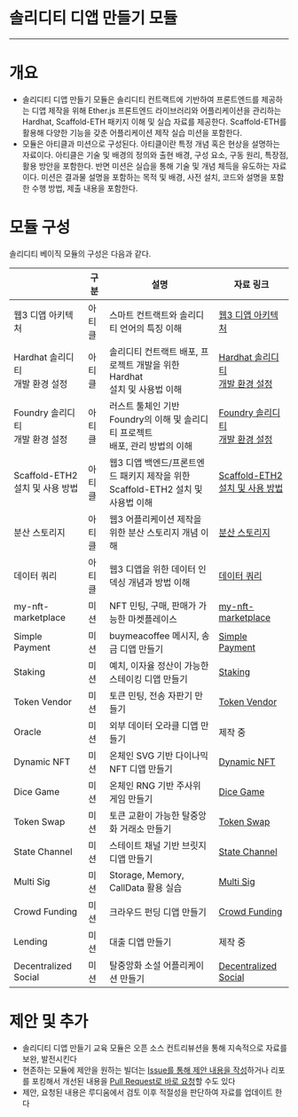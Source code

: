# 솔리디티 디앱 만들기 모듈
--- 
# 개요

* 솔리디티 디앱 만들기 모듈은 솔리디티 컨트랙트에 기반하여 프론트엔드를 제공하는 디앱 제작을 위해 Ether.js 프론트엔드 라이브러리와 어플리케이션을 관리하는 Hardhat, Scaffold-ETH 패키지 이해 및 실습 자료를 제공한다. Scaffold-ETH를 활용해 다양한 기능을 갖춘 어플리케이션 제작 실습 미션을 포함한다.
* 모듈은 아티클과 미션으로 구성된다. 아티클이란 특정 개념 혹은 현상을 설명하는 자료이다. 아티클은 기술 및 배경의 정의와 출현 배경, 구성 요소, 구동 원리, 특장점, 활용 방안을 포함한다. 반면 미션은 실습을 통해 기술 및 개념 체득을 유도하는 자료이다. 미션은 결과물 설명을 포함하는 목적 및 배경, 사전 설치, 코드와 설명을 포함한 수행 방법, 제출 내용을 포함한다.

# 모듈 구성

솔리디티 베이직 모듈의 구성은 다음과 같다.

|  | 구분 | 설명 | 자료 링크 |
| --- | --- | --- | ----- |
| 웹3 디앱 아키텍처 | 아티클 | 스마트 컨트랙트와 솔리디티 언어의 특징 이해 | [웹3 디앱 아키텍처](https://github.com/Ludium-Official/road-to-bangkok/blob/main/%EC%86%94%EB%A6%AC%EB%94%94%ED%8B%B0%20%EB%94%94%EC%95%B1%20%EB%A7%8C%EB%93%A4%EA%B8%B0/%EC%95%84%ED%8B%B0%ED%81%B4/3.%20%EC%9B%B93%20%EB%94%94%EC%95%B1%20%EC%95%84%ED%82%A4%ED%85%8D%EC%B2%98.md) |
| Hardhat 솔리디티<br>개발 환경 설정 | 아티클 | 솔리디티 컨트랙트 배포, 프로젝트 개발을 위한 Hardhat<br>설치 및 사용법 이해 | [Hardhat 솔리디티](https://github.com/Ludium-Official/road-to-bangkok/blob/main/%EC%86%94%EB%A6%AC%EB%94%94%ED%8B%B0%20%EB%94%94%EC%95%B1%20%EB%A7%8C%EB%93%A4%EA%B8%B0/%EC%95%84%ED%8B%B0%ED%81%B4/2.%20Hardhat%EC%9C%BC%EB%A1%9C%20%EC%86%94%EB%A6%AC%EB%94%94%ED%8B%B0%20%EA%B0%9C%EB%B0%9C%20%ED%99%98%EA%B2%BD%20%EC%84%A4%EC%A0%95.md)<br>[개발 환경 설정](https://github.com/Ludium-Official/road-to-bangkok/blob/main/%EC%86%94%EB%A6%AC%EB%94%94%ED%8B%B0%20%EB%94%94%EC%95%B1%20%EB%A7%8C%EB%93%A4%EA%B8%B0/%EC%95%84%ED%8B%B0%ED%81%B4/2.%20Hardhat%EC%9C%BC%EB%A1%9C%20%EC%86%94%EB%A6%AC%EB%94%94%ED%8B%B0%20%EA%B0%9C%EB%B0%9C%20%ED%99%98%EA%B2%BD%20%EC%84%A4%EC%A0%95.md) |
| Foundry 솔리디티<br>개발 환경 설정 | 아티클 | 러스트 툴체인 기반 Foundry의 이해 및 솔리디티 프로젝트<br>배포, 관리 방법의 이해 | [Foundry 솔리디티](https://github.com/Ludium-Official/road-to-bangkok/blob/main/%EC%86%94%EB%A6%AC%EB%94%94%ED%8B%B0%20%EB%94%94%EC%95%B1%20%EB%A7%8C%EB%93%A4%EA%B8%B0/%EC%95%84%ED%8B%B0%ED%81%B4/4.%20%ED%85%8C%EC%8A%A4%ED%8A%B8%20%EB%B0%8F%20%EB%B0%B0%ED%8F%AC.md)<br>[개발 환경 설정](https://github.com/Ludium-Official/road-to-bangkok/blob/main/%EC%86%94%EB%A6%AC%EB%94%94%ED%8B%B0%20%EB%94%94%EC%95%B1%20%EB%A7%8C%EB%93%A4%EA%B8%B0/%EC%95%84%ED%8B%B0%ED%81%B4/4.%20%ED%85%8C%EC%8A%A4%ED%8A%B8%20%EB%B0%8F%20%EB%B0%B0%ED%8F%AC.md) |
| Scaffold-ETH2<br>설치 및 사용 방법 | 아티클 | 웹3 디앱 백엔드/프론트엔드 패키지 제작을 위한 <br>Scaffold-ETH2 설치 및 사용법 이해 | [Scaffold-ETH2](https://github.com/Ludium-Official/road-to-bangkok/blob/main/%EC%86%94%EB%A6%AC%EB%94%94%ED%8B%B0%20%EB%94%94%EC%95%B1%20%EB%A7%8C%EB%93%A4%EA%B8%B0/%EC%95%84%ED%8B%B0%ED%81%B4/3.%20%EC%9B%B93%20%EB%94%94%EC%95%B1%20%EC%95%84%ED%82%A4%ED%85%8D%EC%B2%98.md)<br>[설치 및 사용 방법](https://github.com/Ludium-Official/road-to-bangkok/blob/main/%EC%86%94%EB%A6%AC%EB%94%94%ED%8B%B0%20%EB%94%94%EC%95%B1%20%EB%A7%8C%EB%93%A4%EA%B8%B0/%EC%95%84%ED%8B%B0%ED%81%B4/3.%20%EC%9B%B93%20%EB%94%94%EC%95%B1%20%EC%95%84%ED%82%A4%ED%85%8D%EC%B2%98.md) |
| 분산 스토리지 | 아티클 | 웹3 어플리케이션 제작을 위한 분산 스토리지 개념 이해 | [분산 스토리지](https://github.com/Ludium-Official/road-to-bangkok/blob/main/%EC%86%94%EB%A6%AC%EB%94%94%ED%8B%B0%20%EB%94%94%EC%95%B1%20%EB%A7%8C%EB%93%A4%EA%B8%B0/%EC%95%84%ED%8B%B0%ED%81%B4/5.%20%EB%B6%84%EC%82%B0%20%EC%8A%A4%ED%86%A0%EB%A6%AC%EC%A7%80.md) |
| 데이터 쿼리 | 아티클 | 웹3 디앱을 위한 데이터 인덱싱 개념과 방법 이해 | [데이터 쿼리](https://github.com/Ludium-Official/road-to-bangkok/blob/main/%EC%86%94%EB%A6%AC%EB%94%94%ED%8B%B0%20%EB%94%94%EC%95%B1%20%EB%A7%8C%EB%93%A4%EA%B8%B0/%EC%95%84%ED%8B%B0%ED%81%B4/6.%20%EB%8D%B0%EC%9D%B4%ED%84%B0%20%EC%BF%BC%EB%A6%AC.md) |
| my-nft-marketplace | 미션 | NFT 민팅, 구매, 판매가 가능한 마켓플레이스 | [my-nft-marketplace](https://github.com/Ludium-Official/solidity-dapp-mission/tree/my-nft-marketplace) |
| Simple Payment | 미션 | buymeacoffee 메시지, 송금 디앱 만들기 | [Simple Payment](https://github.com/Ludium-Official/solidity-dapp-mission/tree/simple-payment) |
| Staking | 미션 | 예치, 이자율 정산이 가능한 스테이킹 디앱 만들기 | [Staking](https://github.com/Ludium-Official/solidity-dapp-mission/tree/staking) |
| Token Vendor | 미션 | 토큰 민팅, 전송 자판기 만들기 | [Token Vendor](https://github.com/Ludium-Official/solidity-dapp-mission/tree/token-vendor) |
| Oracle | 미션 | 외부 데이터 오라클 디앱 만들기 | 제작 중 |
| Dynamic NFT | 미션 | 온체인 SVG 기반 다이나믹 NFT 디앱 만들기 | [Dynamic NFT](https://github.com/Ludium-Official/solidity-dapp-mission/tree/dynamic-nft) |
| Dice Game | 미션 | 온체인 RNG 기반 주사위 게임 만들기 | [Dice Game](https://github.com/Ludium-Official/solidity-dapp-mission/tree/dice-game) |
| Token Swap | 미션 | 토큰 교환이 가능한 탈중앙화 거래소 만들기 | [Token Swap](https://github.com/Ludium-Official/solidity-dapp-mission/tree/token-swap) |
| State Channel | 미션 | 스테이트 채널 기반 브릿지 디앱 만들기 | [State Channel](https://github.com/Ludium-Official/solidity-dapp-mission/tree/state-channel) |
| Multi Sig | 미션 | Storage, Memory, CallData 활용 실습 | [Multi Sig](https://github.com/Ludium-Official/solidity-dapp-mission/tree/multi-sig) |
| Crowd Funding | 미션 | 크라우드 펀딩 디앱 만들기 | [Crowd Funding](https://github.com/Ludium-Official/solidity-dapp-mission/tree/crowd-funding) |
| Lending | 미션 | 대출 디앱 만들기 | 제작 중 |
| Decentralized Social | 미션 | 탈중앙화 소설 어플리케이션 만들기 | [Decentralized Social](https://github.com/Ludium-Official/solidity-dapp-mission/tree/decentralized-social) |

# 제안 및 추가

* 솔리디티 디앱 만들기 교육 모듈은 오픈 소스 컨트리뷰션을 통해 지속적으로 자료를 보완, 발전시킨다
* 현존하는 모듈에 제안을 원하는 빌더는 [Issue를 통해 제안 내용을 작성](https://github.com/Ludium-Official/road-to-bangkok/issues)하거나 리포를 포킹해서 개선된 내용을 [Pull Request로 바로 요청](https://github.com/Ludium-Official/road-to-bangkok/pulls)할 수도 있다
* 제안, 요청된 내용은 루디움에서 검토 이후 적절성을 판단하여 자료를 업데이트 한다
